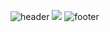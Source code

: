 ![header](https://capsule-render.vercel.app/api?type=wave&color=auto&height=300&section=header&text=capsule%20render&fontSize=90)
<img src="https://capsule-render.vercel.app/api?type=venom&color=2b90d9&height=200&section=header&text=개발자&fontSize=30" />
![footer](https://capsule-render.vercel.app/api?section=footer)
